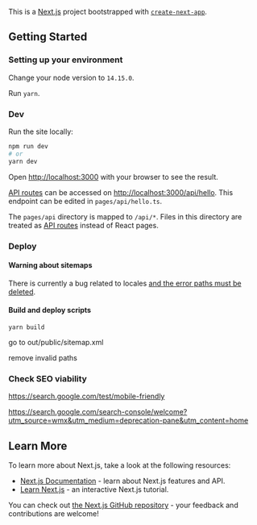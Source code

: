 This is a [Next.js](https://nextjs.org/) project bootstrapped with [`create-next-app`](https://github.com/vercel/next.js/tree/canary/packages/create-next-app).

## Getting Started


### Setting up your environment

Change your node version to `14.15.0`.

Run `yarn`.


### Dev

Run the site locally:

```bash
npm run dev
# or
yarn dev
```

Open [http://localhost:3000](http://localhost:3000) with your browser to see the result.

[API routes](https://nextjs.org/docs/api-routes/introduction) can be accessed on [http://localhost:3000/api/hello](http://localhost:3000/api/hello). This endpoint can be edited in `pages/api/hello.ts`.

The `pages/api` directory is mapped to `/api/*`. Files in this directory are treated as [API routes](https://nextjs.org/docs/api-routes/introduction) instead of React pages.


### Deploy

#### Warning about sitemaps

There is currently a bug related to locales [and the error paths must be deleted](https://github.com/iamvishnusankar/next-sitemap/issues/212).

#### Build and deploy scripts

`yarn build`

go to out/public/sitemap.xml

remove invalid paths

### Check SEO viability

https://search.google.com/test/mobile-friendly

https://search.google.com/search-console/welcome?utm_source=wmx&utm_medium=deprecation-pane&utm_content=home

## Learn More

To learn more about Next.js, take a look at the following resources:

- [Next.js Documentation](https://nextjs.org/docs) - learn about Next.js features and API.
- [Learn Next.js](https://nextjs.org/learn) - an interactive Next.js tutorial.

You can check out [the Next.js GitHub repository](https://github.com/vercel/next.js/) - your feedback and contributions are welcome!
